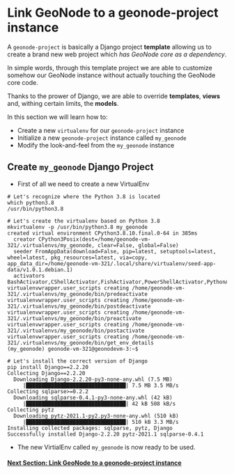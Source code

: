 # Link GeoNode to a geonode-project instance
A `geonode-project` is basically a Django project **template** allowing us to create a brand new web project which _has GeoNode core as a dependency_.

In simple words, through this template project we are able to customize somehow our GeoNode instance without actually touching the GeoNode core code.

Thanks to the prower of Django, we are able to override **templates**, **views** and, withing certain limits, the **models**.

In this section we will learn how to:

 - Create a new `virtualenv` for our `geonode-project` instance
 - Initialize a new `geonode-project` instance called `my_geonode`
 - Modify the look-and-feel from the `my_geonode` instance

## Create `my_geonode` Django Project
- First of all we need to create a new VirtualEnv

```shell
# Let's recognize where the Python 3.8 is located
which python3.8
/usr/bin/python3.8
```
```shell
# Let's create the virtualenv based on Python 3.8
mkvirtualenv -p /usr/bin/python3.8 my_geonode
created virtual environment CPython3.8.10.final.0-64 in 385ms
  creator CPython3Posix(dest=/home/geonode-vm-321/.virtualenvs/my_geonode, clear=False, global=False)
  seeder FromAppData(download=False, pip=latest, setuptools=latest, wheel=latest, pkg_resources=latest, via=copy, app_data_dir=/home/geonode-vm-321/.local/share/virtualenv/seed-app-data/v1.0.1.debian.1)
  activators BashActivator,CShellActivator,FishActivator,PowerShellActivator,PythonActivator,XonshActivator
virtualenvwrapper.user_scripts creating /home/geonode-vm-321/.virtualenvs/my_geonode/bin/predeactivate
virtualenvwrapper.user_scripts creating /home/geonode-vm-321/.virtualenvs/my_geonode/bin/postdeactivate
virtualenvwrapper.user_scripts creating /home/geonode-vm-321/.virtualenvs/my_geonode/bin/preactivate
virtualenvwrapper.user_scripts creating /home/geonode-vm-321/.virtualenvs/my_geonode/bin/postactivate
virtualenvwrapper.user_scripts creating /home/geonode-vm-321/.virtualenvs/my_geonode/bin/get_env_details
(my_geonode) geonode-vm-321@geonodevm-3:~$
```
```shell
# Let's install the correct version of Django
pip install Django==2.2.20
Collecting Django==2.2.20
  Downloading Django-2.2.20-py3-none-any.whl (7.5 MB)
     |████████████████████████████████| 7.5 MB 3.5 MB/s 
Collecting sqlparse>=0.2.2
  Downloading sqlparse-0.4.1-py3-none-any.whl (42 kB)
     |████████████████████████████████| 42 kB 508 kB/s 
Collecting pytz
  Downloading pytz-2021.1-py2.py3-none-any.whl (510 kB)
     |████████████████████████████████| 510 kB 3.3 MB/s 
Installing collected packages: sqlparse, pytz, Django
Successfully installed Django-2.2.20 pytz-2021.1 sqlparse-0.4.1
```

- The new VirtialEnv called `my_geonode` is now ready to be used.

#### [Next Section: Link GeoNode to a geonode-project instance](GEONODE_PROJ_DEV.md)
